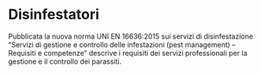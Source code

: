 # Disinfestatori
Pubblicata la nuova norma UNI EN 16636:2015 sui servizi di disinfestazione “Servizi di gestione e controllo delle infestazioni (pest management) – Requisiti e competenze” descrive i requisiti dei servizi professionali per la gestione e il controllo dei parassiti.
